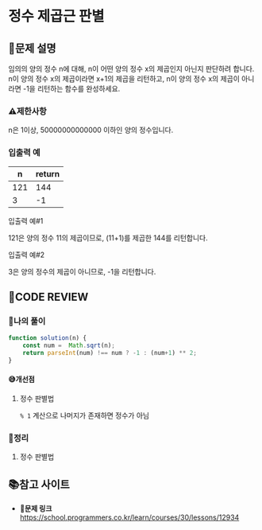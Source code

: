 # 정수 제곱근 판별

## **📝문제 설명**

임의의 양의 정수 n에 대해, n이 어떤 양의 정수 x의 제곱인지 아닌지 판단하려 합니다.
n이 양의 정수 x의 제곱이라면 x+1의 제곱을 리턴하고, n이 양의 정수 x의 제곱이 아니라면 -1을 리턴하는 함수를 완성하세요.

### **⚠제한사항**

n은 1이상, 50000000000000 이하인 양의 정수입니다.

### **입출력 예**

| n   | return |
| --- | ------ |
| 121 | 144    |
| 3   | -1     |

입출력 예#1

121은 양의 정수 11의 제곱이므로, (11+1)를 제곱한 144를 리턴합니다.

입출력 예#2

3은 양의 정수의 제곱이 아니므로, -1을 리턴합니다.

## **🧐CODE REVIEW**

### **🧾나의 풀이**

```js
function solution(n) {
    const num =  Math.sqrt(n);
    return parseInt(num) !== num ? -1 : (num+1) ** 2;
}
```

#### **😅개선점**

1. 정수 판별법
  
    `% 1` 계산으로 나머지가 존재하면 정수가 아님

### **🔖정리**

1. 정수 판별법

## 📚참고 사이트

- **🔗문제 링크**<br/>
https://school.programmers.co.kr/learn/courses/30/lessons/12934
